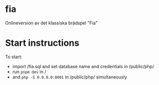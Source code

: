 # fia
Onlineversion av det klassiska brädspel "Fia"
# Start instructions
To start:
- import /fia.sql and set database name and credentials in /public/php/
- run `pnpm dev` in /
- and `php -S 0.0.0.0:8001` in /public/php/ simultaneously
